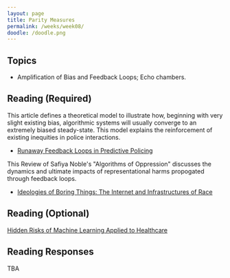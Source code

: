 ```yaml
---
layout: page
title: Parity Measures
permalink: /weeks/week08/
doodle: /doodle.png
---
```


## Topics

* Amplification of Bias and Feedback Loops; Echo chambers.

## Reading (Required)

This article defines a theoretical model to illustrate how, beginning
with very slight existing bias, algorithmic systems will usually
converge to an extremely biased steady-state. This model explains the
reinforcement of existing inequities in police interactions.

* [Runaway Feedback Loops in Predictive Policing](https://arxiv.org/pdf/1706.09847.pdf)

This Review of Safiya Noble's "Algorithms of Oppression" discusses the
dynamics and ultimate impacts of representational harms propogated
through feedback loops.

* [Ideologies of Boring Things: The Internet and Infrastructures of Race](https://lareviewofbooks.org/article/ideologies-of-boring-things-the-internet-and-infrastructures-of-race/)

## Reading (Optional)

[Hidden Risks of Machine Learning Applied to Healthcare](http://proceedings.mlr.press/v126/adam20a/adam20a.pdf)

## Reading Responses

TBA
